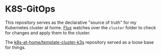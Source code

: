 # K8S-GitOps

This repository serves as the declarative "source of truth" for my Kubernetes
cluster at home. [Flux] watches over the
`cluster` folder to check for changes and apply them to the cluster.

The [k8s-at-home/template-cluster-k3s] repository served
as a loose base for things.

[Flux]: https://github.com/fluxcd/flux2
[k8s-at-home/template-cluster-k3s]: https://github.com/k8s-at-home/template-cluster-k3s
